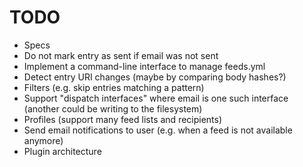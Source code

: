 # TODO

* Specs
* Do not mark entry as sent if email was not sent
* Implement a command-line interface to manage feeds.yml
* Detect entry URI changes (maybe by comparing body hashes?)
* Filters (e.g. skip entries matching a pattern)
* Support "dispatch interfaces" where email is one such interface (another could
  be writing to the filesystem)
* Profiles (support many feed lists and recipients)
* Send email notifications to user (e.g. when a feed is not available anymore)
* Plugin architecture
